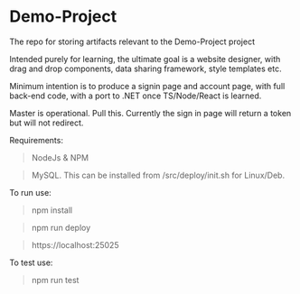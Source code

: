 # Demo-Project
The repo for storing artifacts relevant to the Demo-Project project

Intended purely for learning, the ultimate goal is a website designer, with drag and drop components, data sharing framework, style templates etc.

Minimum intention is to produce a signin page and account page, with full back-end code, with a port to .NET once TS/Node/React is learned.

Master is operational.  Pull this.  Currently the sign in page will return a token but will not redirect.

Requirements:
>NodeJs & NPM

>MySQL.  This can be installed from /src/deploy/init.sh for Linux/Deb.  

To run use:
>npm install

>npm run deploy

>https://localhost:25025


To test use:
>npm run test